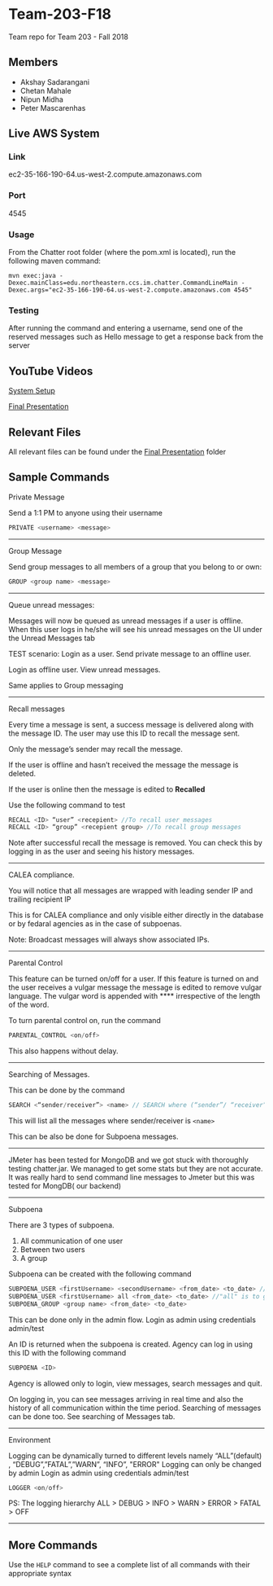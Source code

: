 # Team-203-F18
Team repo for Team 203 - Fall 2018

## Members

* Akshay Sadarangani
* Chetan Mahale
* Nipun Midha
* Peter Mascarenhas 

## Live AWS System
### Link
ec2-35-166-190-64.us-west-2.compute.amazonaws.com

### Port
4545

### Usage
From the Chatter root folder (where the pom.xml is located), run the following maven command:

`mvn exec:java -Dexec.mainClass=edu.northeastern.ccs.im.chatter.CommandLineMain -Dexec.args="ec2-35-166-190-64.us-west-2.compute.amazonaws.com 4545"`

### Testing
After running the command and entering a username, send one of the reserved messages such as Hello message to get a response back from the server

## YouTube Videos
[System Setup](https://youtu.be/Vg7KViwQjUo)

[Final Presentation](https://youtu.be/urxNehEfwSA)

## Relevant Files
All relevant files can be found under the [Final Presentation](https://github.ccs.neu.edu/cs5500/team-203-F18/tree/master/Final%20Submission) folder

## Sample Commands

Private Message

Send a 1:1 PM to anyone using their username
```java
PRIVATE <username> <message>
```
**********************************************************
Group Message

Send group messages to all members of a group that you belong to or own:
```java
GROUP <group name> <message>
```
**********************************************************
Queue unread messages:

Messages will now be queued as unread messages if a user is offline.  When this user logs in he/she will see his unread messages on the UI under the Unread Messages tab

TEST scenario:
Login as a user. Send private message to an offline user. 

Login as offline user. 
View unread messages.

Same applies to Group messaging

***********************************************************
Recall messages

Every time a message is sent, a success message is delivered along with the message ID. The user may use this ID to recall the message sent. 

Only the message’s sender may recall the message.
 
If the user is offline and hasn’t received the message the message is deleted. 

If the user is online then the message is edited to **Recalled**


Use the following command to test

```java
RECALL <ID> “user” <recepient> //To recall user messages
RECALL <ID> “group” <recepient group> //To recall group messages
```

Note after successful recall the message is removed. You can check this by logging in as the user and seeing his history messages.


***********************************************************
CALEA compliance.


You will notice that all messages are wrapped with leading sender IP and trailing recipient IP

This is for CALEA compliance and only visible either directly in the database or by fedaral agencies as in the case of subpoenas.

Note: Broadcast messages will always show associated IPs.


***********************************************************

Parental Control


This feature can be turned on/off for a user. 
If this feature is turned on and the user receives a vulgar message the message is edited to remove vulgar language. 
The vulgar word is appended with **** irrespective of the length of the word.


To turn parental control on, run the command

```java
PARENTAL_CONTROL <on/off>
```

This also happens without delay. 


***********************************************************

Searching of Messages.


This can be done by the command 
```java
SEARCH <“sender/receiver”> <name> // SEARCH where (“sender”/ “receiver”) is <name>
```


This will list all the messages where sender/receiver is `<name>`

This can be also be done for Subpoena messages.

***********************************************************

JMeter has been tested for MongoDB and we got stuck with thoroughly testing chatter.jar.
We managed to get some stats but they are not accurate. 
It was really hard to send command line messages to Jmeter but this was tested for MongDB( our backend)

***********************************************************

Subpoena

There are 3 types of subpoena.
1. All communication of one user
2. Between two users
3. A group

Subpoena can be created with the following command
```java 
SUBPOENA_USER <firstUsername> <secondUsername> <from_date> <to_date> //Date should be of format mm-dd-yyyy
SUBPOENA_USER <firstUsername> all <from_date> <to_date> //"all" is to get all communication of single user
SUBPOENA_GROUP <group name> <from_date> <to_date>
```
This can be done only in the admin flow.
Login as admin using credentials admin/test

An ID is returned when the subpoena is created. Agency can log in using this ID with the following command
```java
SUBPOENA <ID>
```

Agency is allowed only to login, view messages, search messages and quit.

On logging in, you can see messages arriving in real time and also the history of all communication within the time period.
Searching of messages can be done too. See searching of Messages tab.


***********************************************************

Environment

Logging can be dynamically turned to different levels namely “ALL”(default) , “DEBUG”,”FATAL”,”WARN”, “INFO”, "ERROR"
Logging can only be changed by admin
Login as admin using credentials admin/test
```java
LOGGER <on/off>
```

PS: The logging hierarchy
ALL > DEBUG > INFO > WARN > ERROR > FATAL > OFF

***********************************************************

## More Commands

Use the `HELP` command to see a complete list of all commands with their appropriate syntax
